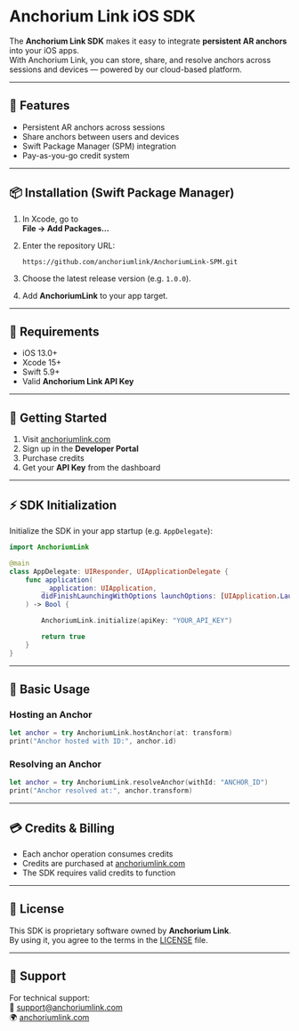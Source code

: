 # Anchorium Link iOS SDK

The **Anchorium Link SDK** makes it easy to integrate **persistent AR anchors** into your iOS apps.  
With Anchorium Link, you can store, share, and resolve anchors across sessions and devices — powered by our cloud-based platform.  

---

## 🚀 Features
- Persistent AR anchors across sessions  
- Share anchors between users and devices  
- Swift Package Manager (SPM) integration  
- Pay-as-you-go credit system  

---

## 📦 Installation (Swift Package Manager)

1. In Xcode, go to  
   **File → Add Packages…**  

2. Enter the repository URL:  

   ```
   https://github.com/anchoriumlink/AnchoriumLink-SPM.git
   ```

3. Choose the latest release version (e.g. `1.0.0`).  

4. Add **AnchoriumLink** to your app target.  

---

## 📝 Requirements
- iOS 13.0+  
- Xcode 15+  
- Swift 5.9+  
- Valid **Anchorium Link API Key**  

---

## 🔑 Getting Started
1. Visit [anchoriumlink.com](https://anchoriumlink.com)  
2. Sign up in the **Developer Portal**  
3. Purchase credits  
4. Get your **API Key** from the dashboard  

---

## ⚡ SDK Initialization
Initialize the SDK in your app startup (e.g. `AppDelegate`):  

```swift
import AnchoriumLink

@main
class AppDelegate: UIResponder, UIApplicationDelegate {
    func application(
        _ application: UIApplication,
        didFinishLaunchingWithOptions launchOptions: [UIApplication.LaunchOptionsKey: Any]?
    ) -> Bool {

        AnchoriumLink.initialize(apiKey: "YOUR_API_KEY")

        return true
    }
}
```

---

## 📖 Basic Usage

### Hosting an Anchor
```swift
let anchor = try AnchoriumLink.hostAnchor(at: transform) 
print("Anchor hosted with ID:", anchor.id)
```

### Resolving an Anchor
```swift
let anchor = try AnchoriumLink.resolveAnchor(withId: "ANCHOR_ID")
print("Anchor resolved at:", anchor.transform)
```

---

## 💳 Credits & Billing
- Each anchor operation consumes credits  
- Credits are purchased at [anchoriumlink.com](https://anchoriumlink.com)  
- The SDK requires valid credits to function  

---

## 📄 License
This SDK is proprietary software owned by **Anchorium Link**.  
By using it, you agree to the terms in the [LICENSE](./LICENSE) file.  

---

## 🤝 Support
For technical support:  
📧 support@anchoriumlink.com  
🌍 [anchoriumlink.com](https://anchoriumlink.com)  
